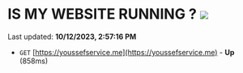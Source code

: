 # IS MY WEBSITE RUNNING ? [![](https://img.shields.io/static/v1?label=Sponsor&message=%E2%9D%A4&logo=GitHub&color=%23fe8e86)](https://github.com/sponsors/<username>)

Last updated: **10/12/2023, 2:57:16 PM**

- `GET` [https://youssefservice.me](https://youssefservice.me) - **Up** (858ms)
